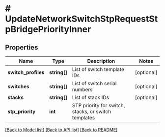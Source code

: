 # # UpdateNetworkSwitchStpRequestStpBridgePriorityInner

## Properties

Name | Type | Description | Notes
------------ | ------------- | ------------- | -------------
**switch_profiles** | **string[]** | List of switch template IDs | [optional]
**switches** | **string[]** | List of switch serial numbers | [optional]
**stacks** | **string[]** | List of stack IDs | [optional]
**stp_priority** | **int** | STP priority for switch, stacks, or switch templates |

[[Back to Model list]](../../README.md#models) [[Back to API list]](../../README.md#endpoints) [[Back to README]](../../README.md)
